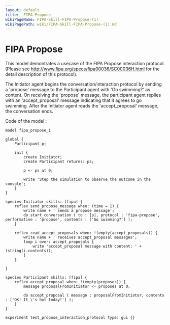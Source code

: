 ```yaml
---
layout: default
title:  FIPA Propose
wikiPageName: FIPA-Skill-FIPA-Propose-(1)
wikiPagePath: wiki/FIPA-Skill-FIPA-Propose-(1).md
---
```


[//]: # (keyword|skill_fipa)
[//]: # (keyword|type_message)
[//]: # (keyword|concept_fipa)
# FIPA Propose


This model demontrates a usecase of the FIPA Propose interaction protocol. (Please see http://www.fipa.org/specs/fipa00036/SC00036H.html for the detail description of this protocol).

The Initiator agent begins the conversation/interaction protocol by sending a 'propose' message to the Participant agent with 'Go swimming?' as content.
On receiving the 'propose' message, the participant agent replies with an 'accept_proposal' message indicating that it agrees to go swimming.
After the Initiator agent reads the 'accept_proposal' message, the conversation ends.


Code of the model : 

```
model fipa_propose_1

global {
	Participant p;
	
	init {
		create Initiator;
		create Participant returns: ps;
		
		p <- ps at 0;
		
		write 'Step the simulation to observe the outcome in the console';
	}
}

species Initiator skills: [fipa] {
	reflex send_propose_message when: (time = 1) {
		write name + ' sends a propose message';
		do start_conversation ( to : [p], protocol : 'fipa-propose', performative : 'propose', contents : ['Go swimming?'] );
	}
	
	reflex read_accept_proposals when: !(empty(accept_proposals)) {
		write name + ' receives accept_proposal messages';
		loop i over: accept_proposals {
			write 'accept_proposal message with content: ' + (string(i.contents));
		}
	}
	
}

species Participant skills: [fipa] {
	reflex accept_proposal when: !(empty(proposes)) {
		message proposalFromInitiator <- proposes at 0;
		
		do accept_proposal ( message : proposalFromInitiator, contents : ['OK! It \'s hot today!'] );
	}
}

experiment test_propose_interaction_protocol type: gui {}
```
